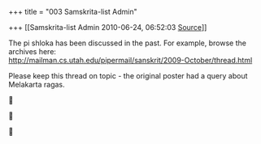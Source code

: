 +++
title = "003 Samskrita-list Admin"

+++
[[Samskrita-list Admin	2010-06-24, 06:52:03 [Source](https://groups.google.com/g/samskrita/c/6fifjYetGLI)]]



The pi shloka has been discussed in the past. For example, browse the archives here:  
<http://mailman.cs.utah.edu/pipermail/sanskrit/2009-October/thread.html>  
  
Please keep this thread on topic - the original poster had a query about Melakarta ragas.  
  
  
  
  
  







